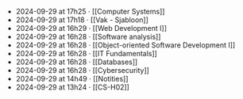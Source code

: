 - 2024-09-29 at 17h25 · [[Computer Systems]]
- 2024-09-29 at 17h18 · [[Vak - Sjabloon]]
- 2024-09-29 at 16h29 · [[Web Development I]]
- 2024-09-29 at 16h28 · [[Software analysis]]
- 2024-09-29 at 16h28 · [[Object-oriented Software Development I]]
- 2024-09-29 at 16h28 · [[IT Fundamentals]]
- 2024-09-29 at 16h28 · [[Databases]]
- 2024-09-29 at 16h28 · [[Cybersecurity]]
- 2024-09-29 at 14h49 · [[Notities]]
- 2024-09-29 at 13h24 · [[CS-H02]]
